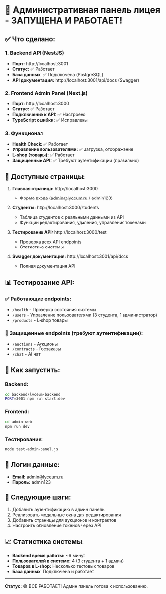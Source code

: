 # 🎉 Административная панель лицея - ЗАПУЩЕНА И РАБОТАЕТ!

## ✅ Что сделано:

### 1. Backend API (NestJS)
- **Порт:** http://localhost:3001
- **Статус:** ✅ Работает 
- **База данных:** ✅ Подключена (PostgreSQL)
- **API документация:** http://localhost:3001/api/docs (Swagger)

### 2. Frontend Admin Panel (Next.js)
- **Порт:** http://localhost:3000
- **Статус:** ✅ Работает
- **Подключение к API:** ✅ Настроено
- **TypeScript ошибки:** ✅ Исправлены

### 3. Функционал
- **Health Check:** ✅ Работает
- **Управление пользователями:** ✅ Загрузка, отображение
- **L-shop (товары):** ✅ Работает
- **Защищенные API:** ✅ Требуют аутентификации (правильно)

## 🔧 Доступные страницы:

1. **Главная страница:** http://localhost:3000
   - Форма входа (admin@lyceum.ru / admin123)
   
2. **Студенты:** http://localhost:3000/students
   - Таблица студентов с реальными данными из API
   - Функции редактирования, удаления, управления токенами
   
3. **Тестирование API:** http://localhost:3000/test
   - Проверка всех API endpoints
   - Статистика системы
   
4. **Swagger документация:** http://localhost:3001/api/docs
   - Полная документация API

## 📊 Тестирование API:

### ✅ Работающие endpoints:
- `/health` - Проверка состояния системы
- `/users` - Управление пользователями (3 студента, 1 администратор)
- `/products` - L-shop товары

### 🔐 Защищенные endpoints (требуют аутентификации):
- `/auctions` - Аукционы
- `/contracts` - Госзаказы
- `/chat` - AI чат

## 🚀 Как запустить:

### Backend:
```bash
cd backend/lyceum-backend
PORT=3001 npm run start:dev
```

### Frontend:
```bash
cd admin-web
npm run dev
```

### Тестирование:
```bash
node test-admin-panel.js
```

## 📝 Логин данные:
- **Email:** admin@lyceum.ru
- **Пароль:** admin123

## 🎯 Следующие шаги:
1. Добавить аутентификацию в админ панель
2. Реализовать модальные окна для редактирования
3. Добавить страницы для аукционов и контрактов
4. Настроить обновление токенов через API

## 📈 Статистика системы:
- **Backend время работы:** ~6 минут
- **Пользователей в системе:** 4 (3 студента + 1 админ)
- **Товаров в L-shop:** Несколько тестовых товаров
- **База данных:** Подключена и работает

---
**Статус:** 🟢 ВСЕ РАБОТАЕТ! Админ панель готова к использованию. 